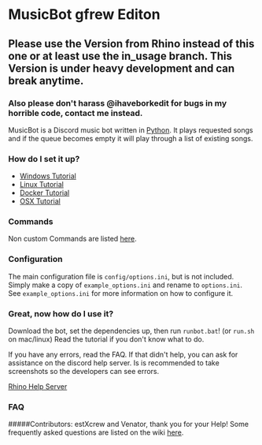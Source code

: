 # MusicBot gfrew Editon

## Please use the Version from Rhino instead of this one or at least use the in_usage branch. This Version is under heavy development and can break anytime.

### Also please don't harass @ihaveborkedit for bugs in my horrible code, contact me instead.

MusicBot is a Discord music bot written in [Python](https://www.python.org "Python homepage"). It plays requested songs and if the queue becomes empty it will play through a list of existing songs.

### How do I set it up?

- [Windows Tutorial](https://github.com/SexualRhinoceros/MusicBot/wiki/Installation-guide-for-Windows-7-and-up "Windows instructions")
- [Linux Tutorial](https://github.com/SexualRhinoceros/MusicBot/wiki/Installation-guide-for-Ubuntu-14.04-and-other-versions "Linux instructions")
- [Docker Tutorial](https://github.com/SexualRhinoceros/MusicBot/wiki/Installation-guide-for-Docker)
- [OSX Tutorial](https://github.com/SexualRhinoceros/MusicBot/wiki/Installation-guide-for-OSX)

### Commands

Non custom Commands are listed [here](https://github.com/SexualRhinoceros/MusicBot/wiki/Commands-list "Commands list").

### Configuration

The main configuration file is `config/options.ini`, but is not included.  Simply make a copy of `example_options.ini` and rename to `options.ini`.  See `example_options.ini` for more information on how to configure it.

### Great, now how do I use it?
Download the bot, set the dependencies up, then run `runbot.bat`! (or `run.sh` on mac/linux)  Read the tutorial if you don't know what to do.

If you have any errors, read the FAQ. If that didn't help, you can ask for assistance on the discord help server. Is is recommended to take screenshots so the developers can see errors.

[Rhino Help Server](http://discord.me/rhinohelp "Discord link")

### FAQ
#####Contributors: estXcrew and Venator, thank you for your Help!
Some frequently asked questions are listed on the wiki [here](https://github.com/SexualRhinoceros/MusicBot/wiki/FAQ "Wiki").
